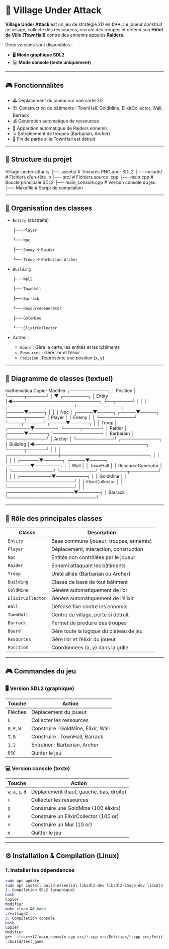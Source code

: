 # 🏰 Village Under Attack

**Village Under Attack** est un jeu de stratégie 2D en **C++**. Le joueur construit un village, collecte des ressources, recrute des troupes et défend son **Hôtel de Ville (TownHall)** contre des ennemis appelés **Raiders**.

Deux versions sont disponibles :

- 🖥️ **Mode graphique SDL2**
- 💻 **Mode console (texte uniquement)**

---

## 🎮 Fonctionnalités

- 🕹️ Déplacement du joueur sur une carte 2D
- 🏗️ Construction de bâtiments : TownHall, GoldMine, ElixirCollector, Wall, Barrack
- 💰 Génération automatique de ressources
- 👾 Apparition automatique de Raiders ennemis
- ⚔️ Entraînement de troupes (Barbarian, Archer)
- 🛑 Fin de partie si le TownHall est détruit

---

## 📁 Structure du projet

Village-under-attack/
├── assets/ # Textures PNG pour SDL2
├── include/ # Fichiers d'en-tête .h
├── src/ # Fichiers source .cpp
├── main.cpp # Boucle principale SDL2
├── main_console.cpp # Version console du jeu
├── Makefile # Script de compilation

---

## 🧭 Organisation des classes

- `Entity` (abstraite)
    
    ├── `Player`
    
    └── `Npc`
    
    ├── `Enemy` → `Raider`
    
    └── `Troop` → `Barbarian`, `Archer`
    
- `Building`
    
    ├── `Wall`
    
    ├── `TownHall`
    
    ├── `Barrack`
    
    └── `ResourceGenerator`
    
    ├── `GoldMine`
    
    └── `ElixirCollector`
    
- Autres :
    - `Board` : Gère la carte, les entités et les bâtiments
    - `Resources` : Gère l’or et l’élixir
    - `Position` : Représente une position (x, y)

---

## 📐 Diagramme de classes (textuel)

mathematica
Copier
Modifier
┌────────────┐
│  Position  │
└─────┬──────┘
│
▼
┌────────┐
│ Entity │◄────────────────────────────┐
└──┬─────┘                             │
│                                   │
┌─────────────────────┴──────────────┐              ┌─────▼─────┐
│                                    │              │   Npc     │
┌─────▼─────┐ ┌─────▼─────┐ └─────┬─────┘
│ Player │ │ Enemy │ │
└───────────┘ └────┬──────┘ ┌─────▼──────┐
│ │ Troop │
┌───────▼───────┐ └─────┬──────┘
│ Raider │ ┌─────▼──────┐
└───────────────┘ │ Barbarian │
└────────────┘
│ Archer │
└────────────┘
┌────────────┐
│  Building  │◄────────────────────────────────────┐
└─────┬──────┘                                     │
│                                            │
┌────────────────┼────────────────────────────┐              │
│                │                            │              │
┌──────▼──────┐ ┌─────▼─────┐ ┌───────▼────────┐ │
│ Wall │ │ TownHall │ │ ResourceGenerator │ │
└─────────────┘ └───────────┘ └────────┬─────────┘ │
│ │
┌──────────▼──────────┐ │
│ GoldMine │ │
└─────────────────────┘ │
│ ElixirCollector │ │
└─────────────────────┘ │
│
┌─────────────────────▼───────┐
│ Barrack │
└────────────────────────────┘

---

## 🧠 Rôle des principales classes

| Classe | Description |
| --- | --- |
| `Entity` | Base commune (joueur, troupes, ennemis) |
| `Player` | Déplacement, interaction, construction |
| `Npc` | Entités non contrôlées par le joueur |
| `Raider` | Ennemi attaquant les bâtiments |
| `Troop` | Unité alliée (Barbarian ou Archer) |
| `Building` | Classe de base de tout bâtiment |
| `GoldMine` | Génère automatiquement de l’or |
| `ElixirCollector` | Génère automatiquement de l’élixir |
| `Wall` | Défense fixe contre les ennemis |
| `TownHall` | Centre du village, perte si détruit |
| `Barrack` | Permet de produire des troupes |
| `Board` | Gère toute la logique du plateau de jeu |
| `Resources` | Gère l’or et l’élixir du joueur |
| `Position` | Coordonnées (x, y) dans la grille |

---

## 🎮 Commandes du jeu

### 🖥️ Version SDL2 (graphique)

| Touche | Action |
| --- | --- |
| Flèches | Déplacement du joueur |
| `C` | Collecter les ressources |
| `G`, `E`, `W` | Construire : GoldMine, Elixir, Wall |
| `T`, `B` | Construire : TownHall, Barrack |
| `1`, `2` | Entraîner : Barbarian, Archer |
| `ESC` | Quitter le jeu |

### 💻 Version console (texte)

| Touche | Action |
| --- | --- |
| `w`, `a`, `s`, `d` | Déplacement (haut, gauche, bas, droite) |
| `c` | Collecter les ressources |
| `g` | Construire une GoldMine (100 élixirs) |
| `e` | Construire un ElixirCollector (100 or) |
| `v` | Construire un Mur (10 or) |
| `q` | Quitter le jeu |

---

## ⚙️ Installation & Compilation (Linux)

### 1. Installer les dépendances

```bash
sudo apt update
sudo apt install build-essential libsdl2-dev libsdl2-image-dev libsdl2-ttf-dev
2. Compilation SDL2 (graphique)
bash
Copier
Modifier
make clean && make
./village2
3. Compilation console
bash
Copier
Modifier
g++ -std=c++17 main_console.cpp src/*.cpp src/Entities/*.cpp src/Entities/Enemies/*.cpp src/buildings/*.cpp -o build/test_game
./build/test_game
```
